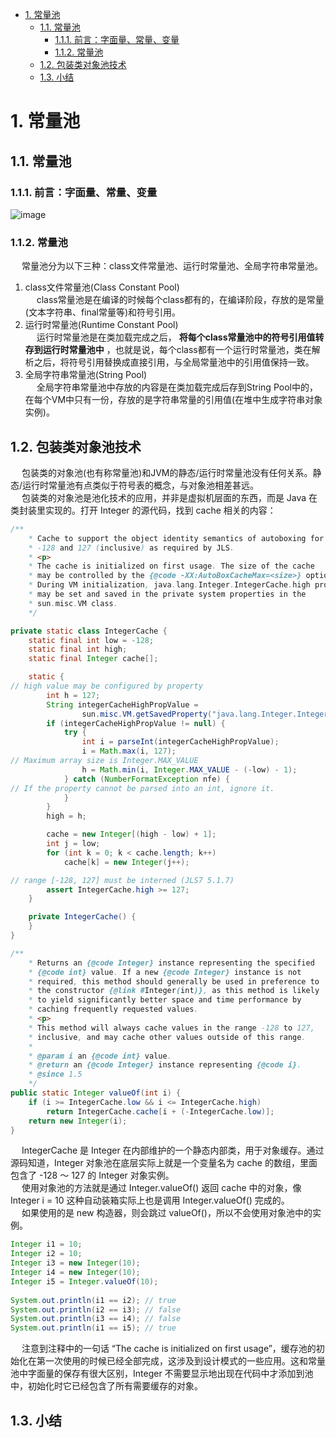 
<!-- TOC -->

- [1. 常量池](#1-常量池)
    - [1.1. 常量池](#11-常量池)
        - [1.1.1. 前言：字面量、常量、变量](#111-前言字面量常量变量)
        - [1.1.2. 常量池](#112-常量池)
    - [1.2. 包装类对象池技术](#12-包装类对象池技术)
    - [1.3. 小结](#13-小结)

<!-- /TOC -->

# 1. 常量池
<!--
 终于搞懂了Java8的内存结构，再也不纠结方法区和常量池了！ 
 https://mp.weixin.qq.com/s/WvdPQ8JsR9qqWMlvX7ockA
JAVA常量池，一篇文章就足够入门了。（含图解）
https://blog.csdn.net/qq_41376740/article/details/80338158
常量池 
https://baike.baidu.com/item/%E5%B8%B8%E9%87%8F%E6%B1%A0/3855836?fr=aladdin
Java中的几种常量池
https://blog.csdn.net/luzhensmart/article/details/86565496
常量池详解
https://zhuanlan.zhihu.com/p/64839455
JVM常量池浅析
https://www.jianshu.com/p/cf78e68e3a99
-->

## 1.1. 常量池  


### 1.1.1. 前言：字面量、常量、变量  
<!-- 
https://blog.csdn.net/luzhensmart/article/details/86565496
-->
![image](https://gitee.com/wt1814/pic-host/raw/master/images/java/JVM/JVM-132.png)  

### 1.1.2. 常量池
<!-- 
已经明确的一点是 字符串常量池、静态变量 在jdk7时从方法区移入**Java堆**中，那么运行时常量池呢？

https://www.pianshen.com/article/72411279197/
-->

&emsp; 常量池分为以下三种：class文件常量池、运行时常量池、全局字符串常量池。  
1. class文件常量池(Class Constant Pool)  
&emsp; class常量池是在编译的时候每个class都有的，在编译阶段，存放的是常量(文本字符串、final常量等)和符号引用。  
2. 运行时常量池(Runtime Constant Pool)  
&emsp; 运行时常量池是在类加载完成之后， **将每个class常量池中的符号引用值转存到运行时常量池中** ，也就是说，每个class都有一个运行时常量池，类在解析之后，将符号引用替换成直接引用，与全局常量池中的引用值保持一致。  
3. 全局字符串常量池(String Pool)  
&emsp; 全局字符串常量池中存放的内容是在类加载完成后存到String Pool中的，在每个VM中只有一份，存放的是字符串常量的引用值(在堆中生成字符串对象实例)。  

## 1.2. 包装类对象池技术
&emsp; 包装类的对象池(也有称常量池)和JVM的静态/运行时常量池没有任何关系。静态/运行时常量池有点类似于符号表的概念，与对象池相差甚远。  
&emsp; 包装类的对象池是池化技术的应用，并非是虚拟机层面的东西，而是 Java 在类封装里实现的。打开 Integer 的源代码，找到 cache 相关的内容：  

```java
/**
    * Cache to support the object identity semantics of autoboxing for values between
    * -128 and 127 (inclusive) as required by JLS.
    * <p>
    * The cache is initialized on first usage. The size of the cache
    * may be controlled by the {@code -XX:AutoBoxCacheMax=<size>} option.
    * During VM initialization, java.lang.Integer.IntegerCache.high property
    * may be set and saved in the private system properties in the
    * sun.misc.VM class.
    */

private static class IntegerCache {
    static final int low = -128;
    static final int high;
    static final Integer cache[];

    static {
// high value may be configured by property
        int h = 127;
        String integerCacheHighPropValue =
                sun.misc.VM.getSavedProperty("java.lang.Integer.IntegerCache.high");
        if (integerCacheHighPropValue != null) {
            try {
                int i = parseInt(integerCacheHighPropValue);
                i = Math.max(i, 127);
// Maximum array size is Integer.MAX_VALUE
                h = Math.min(i, Integer.MAX_VALUE - (-low) - 1);
            } catch (NumberFormatException nfe) {
// If the property cannot be parsed into an int, ignore it.
            }
        }
        high = h;

        cache = new Integer[(high - low) + 1];
        int j = low;
        for (int k = 0; k < cache.length; k++)
            cache[k] = new Integer(j++);

// range [-128, 127] must be interned (JLS7 5.1.7)
        assert IntegerCache.high >= 127;
    }

    private IntegerCache() {
    }
}

/**
    * Returns an {@code Integer} instance representing the specified
    * {@code int} value. If a new {@code Integer} instance is not
    * required, this method should generally be used in preference to
    * the constructor {@link #Integer(int)}, as this method is likely
    * to yield significantly better space and time performance by
    * caching frequently requested values.
    * <p>
    * This method will always cache values in the range -128 to 127,
    * inclusive, and may cache other values outside of this range.
    *
    * @param i an {@code int} value.
    * @return an {@code Integer} instance representing {@code i}.
    * @since 1.5
    */
public static Integer valueOf(int i) {
    if (i >= IntegerCache.low && i <= IntegerCache.high)
        return IntegerCache.cache[i + (-IntegerCache.low)];
    return new Integer(i);
}
```

&emsp; IntegerCache 是 Integer 在内部维护的一个静态内部类，用于对象缓存。通过源码知道，Integer 对象池在底层实际上就是一个变量名为 cache 的数组，里面包含了 -128 ～ 127 的 Integer 对象实例。  
&emsp; 使用对象池的方法就是通过 Integer.valueOf() 返回 cache 中的对象，像 Integer i = 10 这种自动装箱实际上也是调用 Integer.valueOf() 完成的。  
&emsp; 如果使用的是 new 构造器，则会跳过 valueOf()，所以不会使用对象池中的实例。  

```java
Integer i1 = 10;
Integer i2 = 10;
Integer i3 = new Integer(10);
Integer i4 = new Integer(10);
Integer i5 = Integer.valueOf(10);
 
System.out.println(i1 == i2); // true
System.out.println(i2 == i3); // false
System.out.println(i3 == i4); // false
System.out.println(i1 == i5); // true
```

&emsp; 注意到注释中的一句话 “The cache is initialized on first usage”，缓存池的初始化在第一次使用的时候已经全部完成，这涉及到设计模式的一些应用。这和常量池中字面量的保存有很大区别，Integer 不需要显示地出现在代码中才添加到池中，初始化时它已经包含了所有需要缓存的对象。  

## 1.3. 小结  


